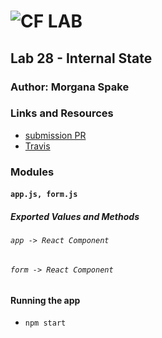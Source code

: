 ![CF](http://i.imgur.com/7v5ASc8.png) LAB  
=================================================  
  
## Lab 28 - Internal State  
  
### Author: Morgana Spake  
  
### Links and Resources  
* [submission PR](https://github.com/401-advanced-javascript-mspake/lab-28-internal-state/pull/1)  
* [Travis](https://www.travis-ci.com/401-advanced-javascript-mspake/lab-28-internal-state)  
  
### Modules  
#### `app.js, form.js`  
##### Exported Values and Methods  
  
###### `app -> React Component`  
###### `form -> React Component`  
  
#### Running the app  
* `npm start`  
   
<!-- #### Tests
* How do you run tests?
* What assertions were made?
* What assertions need to be / should be made? -->
